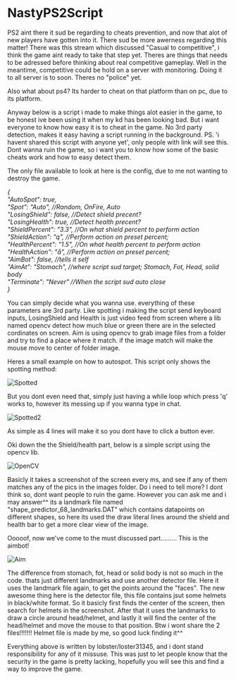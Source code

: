 # NastyPS2Script

PS2 aint there it sud be regarding to cheats prevention, and now that alot of new players have gotten into it. There sud be more awerness regarding this matter!
There was this stream which discussed "Casual to competitive", i think the game aint ready to take that step yet. Theres are things that needs to be adressed before thinking about real competitive gameplay. Well in the meantime, competitive could be hold on a server with monitoring. Doing it to all server is to soon.
Theres no "police" yet.

Also what about ps4? Its harder to cheat on that platform than on pc, due to its platform.

Anyway below is a script i made to make things alot easier in the game, to be honest ive been using it when my kd has been looking bad. But i want everyone to know how easy it is to cheat in the game.
No 3rd party detection, makes it easy having a script running in the background. PS. 'i havent shared this script with anyone yet', only people with link will see this. Dont wanna ruin the game, so i want you to know how some of the basic cheats work and how to easy detect them.



The only file available to look at here is the config, due to me not wanting to destroy the game.

*{                                                               
  "AutoSpot": true,  
  "Spot": "Auto", //Random, OnFire, Auto  
  "LosingShield": false, //Detect shield precent?                                                                     
  "LosingHealth": true, //Detect health precent?  
  "ShieldPercent": "3.3", //On what shield percent to perform action                                                             
  "ShieldAction": "q", //Perform action on preset percent;                                                                              
  "HealthPercent": "1.5", //On what health percent to perform action                                                          
  "HealthAction": "å", //Perform action on preset percent;                                                                
  "AimBot": false, //tells it self  
  "AimAt": "Stomach", //where script sud target; Stomach, Fot, Head, solid body  
  "Terminate": "Never" //When the script sud auto close  
}*

You can simply decide what you wanna use. everything of these parameters are 3rd party.
Like spotting i making the script send keyboard inputs, LosingShield and Health is just video feed from screen where a lib named opencv detect how much blue or green there are in the selected cordinates on screen.
Aim is using opencv to grab image files from a folder and try to find a place where it match. if the image match will make the mouse move to center of folder image.

Heres a small example on how to autospot.
This script only shows the spotting method:

![Spotted](http://wiad0api.tk/Delete%20in%202%20months/ps2spots.PNG)

But you dont even need that, simply just having a while loop which press 'q' works to, however its messing up if you wanna type in chat.

![Spotted2](http://wiad0api.tk/Delete%20in%202%20months/se.PNG)

As simple as 4 lines will make it so you dont have to click a button ever.




Oki down the the Shield/health part, below is a simple script using the opencv lib. 

![OpenCV](http://wiad0api.tk/Delete%20in%202%20months/OpenCV1.PNG)

Basicly it takes a screenshot of the screen every ms, and see if any of them matches any of the pics in the images folder. Do i need to tell more? I dont think so, dont want people to ruin the game. However you can ask me and i may answer^^
its a landmark file named "shape_predictor_68_landmarks.DAT" which contains datapoints on different shapes, so here its used the draw literal lines around the shield and health bar to get a more clear view of the image.



Ooooof, now we've come to the must discussed part......... This is the aimbot!

![Aim](http://wiad0api.tk/Delete%20in%202%20months/aim1.PNG)

The difference from stomach, fot, head or solid body is not so much in the code. thats just different landmarks and use another detector file.
Here it uses the landmark file again, to get the points around the "faces". The new awesome thing here is the detector file, this file contains jsut some helmets in black/white format. So it basicly first finds the center of the screen, then search for helmets in the screenshot. After that it uses the landmarks to draw a circle around head/helmet, and lastly it will find the center of the head/helmet and move the mouse to that position. Btw i wont share the 2 files!!!!!!!
Helmet file is made by me, so good luck finding it^^


Everything above is written by lobster/loster31345, and i dont stand responsibility for any of it missuse. This was just to let people know that the security in the game is pretty lacking, hopefully you will see this and find a way to improve the game.
